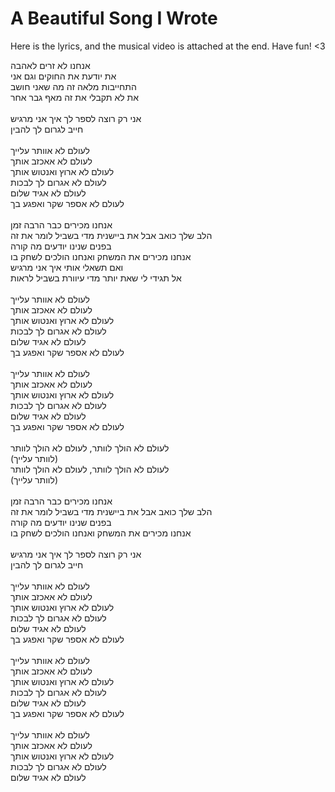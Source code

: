 # A Beautiful Song I Wrote
Here is the lyrics, and the musical video is attached at the end. Have fun! <3




אנחנו לא זרים לאהבה\
את יודעת את החוקים וגם אני\
התחייבות מלאה זה מה שאני חושב\
את לא תקבלי את זה מאף גבר אחר\
\
אני רק רוצה לספר לך איך אני מרגיש\
חייב לגרום לך להבין\
\
לעולם לא אוותר עלייך\
לעולם לא אאכזב אותך\
לעולם לא ארוץ ואנטוש אותך\
לעולם לא אגרום לך לבכות\
לעולם לא אגיד שלום\
לעולם לא אספר שקר ואפגע בך\
\
אנחנו מכירים כבר הרבה זמן\
הלב שלך כואב אבל את ביישנית מדי בשביל לומר את זה\
בפנים שנינו יודעים מה קורה\
אנחנו מכירים את המשחק ואנחנו הולכים לשחק בו\
ואם תשאלי אותי איך אני מרגיש\
אל תגידי לי שאת יותר מדי עיוורת בשביל לראות\
\
לעולם לא אוותר עלייך\
לעולם לא אאכזב אותך\
לעולם לא ארוץ ואנטוש אותך\
לעולם לא אגרום לך לבכות\
לעולם לא אגיד שלום\
לעולם לא אספר שקר ואפגע בך\
\
לעולם לא אוותר עלייך\
לעולם לא אאכזב אותך\
לעולם לא ארוץ ואנטוש אותך\
לעולם לא אגרום לך לבכות\
לעולם לא אגיד שלום\
לעולם לא אספר שקר ואפגע בך\
\
לעולם לא הולך לוותר, לעולם לא הולך לוותר\
(לוותר עלייך)\
לעולם לא הולך לוותר, לעולם לא הולך לוותר\
(לוותר עלייך)\
\
אנחנו מכירים כבר הרבה זמן\
הלב שלך כואב אבל את ביישנית מדי בשביל לומר את זה\
בפנים שנינו יודעים מה קורה\
אנחנו מכירים את המשחק ואנחנו הולכים לשחק בו\
\
אני רק רוצה לספר לך איך אני מרגיש\
חייב לגרום לך להבין\
\
לעולם לא אוותר עלייך\
לעולם לא אאכזב אותך\
לעולם לא ארוץ ואנטוש אותך\
לעולם לא אגרום לך לבכות\
לעולם לא אגיד שלום\
לעולם לא אספר שקר ואפגע בך\
\
לעולם לא אוותר עלייך\
לעולם לא אאכזב אותך\
לעולם לא ארוץ ואנטוש אותך\
לעולם לא אגרום לך לבכות\
לעולם לא אגיד שלום\
לעולם לא אספר שקר ואפגע בך\
\
לעולם לא אוותר עלייך\
לעולם לא אאכזב אותך\
לעולם לא ארוץ ואנטוש אותך\
לעולם לא אגרום לך לבכות\
לעולם לא אגיד שלום

